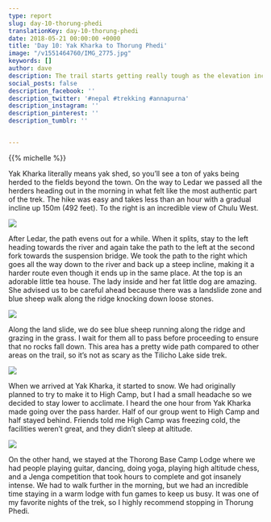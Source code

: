 ```yaml
---
type: report
slug: day-10-thorung-phedi
translationKey: day-10-thorung-phedi
date: 2018-05-21 00:00:00 +0000
title: 'Day 10: Yak Kharka to Thorung Phedi'
image: "/v1551464760/IMG_2775.jpg"
keywords: []
author: dave
description: The trail starts getting really tough as the elevation increases towards the pass.
social_posts: false
description_facebook: ''
description_twitter: '#nepal #trekking #annapurna'
description_instagram: ''
description_pinterest: ''
description_tumblr: ''


---
```

{{% michelle %}}

Yak Kharka literally means yak shed, so you’ll see a ton of yaks being herded to the fields beyond the town. On the way to Ledar we passed all the herders heading out in the morning in what felt like the most authentic part of the trek. The hike was easy and takes less than an hour with a gradual incline up 150m (492 feet). To the right is an incredible view of Chulu West.

![](https://res.cloudinary.com/wildernessprime/image/upload/w_800,dpr_auto/v1551464817/IMG_2751.jpg)

After Ledar, the path evens out for a while. When it splits, stay to the left heading towards the river and again take the path to the left at the second fork towards the suspension bridge. We took the path to the right which goes all the way down to the river and back up a steep incline, making it a harder route even though it ends up in the same place. At the top is an adorable little tea house. The lady inside and her fat little dog are amazing. She advised us to be careful ahead because there was a landslide zone and blue sheep walk along the ridge knocking down loose stones.

![](https://res.cloudinary.com/wildernessprime/image/upload/w_800,dpr_auto/v1551464874/IMG_2765.jpg)

Along the land slide, we do see blue sheep running along the ridge and grazing in the grass. I wait for them all to pass before proceeding to ensure that no rocks fall down. This area has a pretty wide path compared to other areas on the trail, so it’s not as scary as the Tilicho Lake side trek.

![](https://res.cloudinary.com/wildernessprime/image/upload/w_800,dpr_auto/v1551464760/IMG_2775.jpg)

When we arrived at Yak Kharka, it started to snow. We had originally planned to try to make it to High Camp, but I had a small headache so we decided to stay lower to acclimate. I heard the one hour from Yak Kharka made going over the pass harder. Half of our group went to High Camp and half stayed behind. Friends told me High Camp was freezing cold, the facilities weren’t great, and they didn’t sleep at altitude.

![](https://res.cloudinary.com/wildernessprime/image/upload/w_800,dpr_auto/v1551465186/IMG_2772.jpg)

On the other hand, we stayed at the Thorong Base Camp Lodge where we had people playing guitar, dancing, doing yoga, playing high altitude chess, and a Jenga competition that took hours to complete and got insanely intense. We had to walk further in the morning, but we had an incredible time staying in a warm lodge with fun games to keep us busy. It was one of my favorite nights of the trek, so I highly recommend stopping in Thorung Phedi.